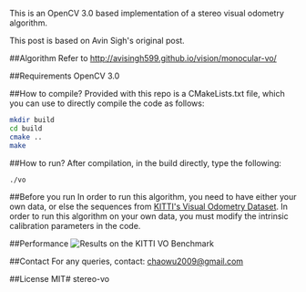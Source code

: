 This is an OpenCV 3.0 based implementation of a stereo visual odometry algorithm.

This post is based on Avin Sigh's original post. 

##Algorithm
Refer to http://avisingh599.github.io/vision/monocular-vo/

##Requirements
OpenCV 3.0

##How to compile?
Provided with this repo is a CMakeLists.txt file, which you can use to directly compile the code as follows:
```bash
mkdir build
cd build
cmake ..
make
```

##How to run? 
After compilation, in the build directly, type the following:
```bash
./vo
```
##Before you run
In order to run this algorithm, you need to have either your own data, 
or else the sequences from [KITTI's Visual Odometry Dataset](http://www.cvlibs.net/datasets/kitti/eval_odometry.php).
In order to run this algorithm on your own data, you must modify the intrinsic calibration parameters in the code.

##Performance
![Results on the KITTI VO Benchmark](http://avisingh599.github.io/images/visodo/2K.png)

##Contact
For any queries, contact: chaowu2009@gmail.com

##License
MIT# stereo-vo
